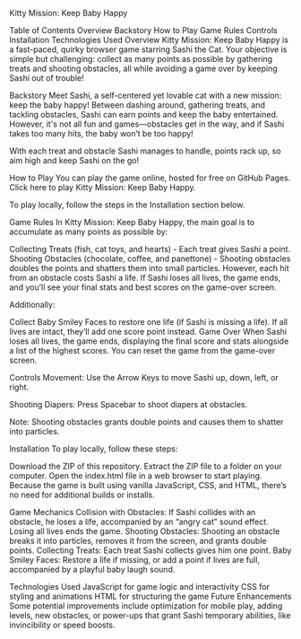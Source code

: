 Kitty Mission: Keep Baby Happy

Table of Contents
Overview
Backstory
How to Play
Game Rules
Controls
Installation
Technologies Used
Overview
Kitty Mission: Keep Baby Happy is a fast-paced, quirky browser game starring Sashi the Cat. Your objective is simple but challenging: collect as many points as possible by gathering treats and shooting obstacles, all while avoiding a game over by keeping Sashi out of trouble!

Backstory
Meet Sashi, a self-centered yet lovable cat with a new mission: keep the baby happy! Between dashing around, gathering treats, and tackling obstacles, Sashi can earn points and keep the baby entertained. However, it's not all fun and games—obstacles get in the way, and if Sashi takes too many hits, the baby won’t be too happy!

With each treat and obstacle Sashi manages to handle, points rack up, so aim high and keep Sashi on the go!

How to Play
You can play the game online, hosted for free on GitHub Pages. Click here to play Kitty Mission: Keep Baby Happy.

To play locally, follow the steps in the Installation section below.

Game Rules
In Kitty Mission: Keep Baby Happy, the main goal is to accumulate as many points as possible by:

Collecting Treats (fish, cat toys, and hearts) - Each treat gives Sashi a point.
Shooting Obstacles (chocolate, coffee, and panettone) - Shooting obstacles doubles the points and shatters them into small particles.
However, each hit from an obstacle costs Sashi a life. If Sashi loses all lives, the game ends, and you’ll see your final stats and best scores on the game-over screen.

Additionally:

Collect Baby Smiley Faces to restore one life (if Sashi is missing a life). If all lives are intact, they’ll add one score point instead.
Game Over
When Sashi loses all lives, the game ends, displaying the final score and stats alongside a list of the highest scores. You can reset the game from the game-over screen.

Controls
Movement: Use the Arrow Keys to move Sashi up, down, left, or right.

Shooting Diapers: Press Spacebar to shoot diapers at obstacles.

Note: Shooting obstacles grants double points and causes them to shatter into particles.

Installation
To play locally, follow these steps:

Download the ZIP of this repository.
Extract the ZIP file to a folder on your computer.
Open the index.html file in a web browser to start playing.
Because the game is built using vanilla JavaScript, CSS, and HTML, there’s no need for additional builds or installs.

Game Mechanics
Collision with Obstacles: If Sashi collides with an obstacle, he loses a life, accompanied by an “angry cat” sound effect. Losing all lives ends the game.
Shooting Obstacles: Shooting an obstacle breaks it into particles, removes it from the screen, and grants double points.
Collecting Treats: Each treat Sashi collects gives him one point.
Baby Smiley Faces: Restore a life if missing, or add a point if lives are full, accompanied by a playful baby laugh sound.

Technologies Used
JavaScript for game logic and interactivity
CSS for styling and animations
HTML for structuring the game
Future Enhancements
Some potential improvements include optimization for mobile play, adding levels, new obstacles, or power-ups that grant Sashi temporary abilities, like invincibility or speed boosts.
